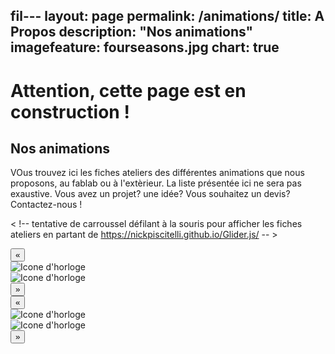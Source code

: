 fil---
layout: page
permalink: /animations/
title: A Propos
description: "Nos animations"
imagefeature: fourseasons.jpg
chart: true
---


Attention, cette page est en construction !
=============


Nos animations
--------------

VOus trouvez ici les fiches ateliers des différentes animations que nous proposons, au fablab ou à l'extèrieur.
La liste présentée ici ne sera pas exaustive.
Vous avez un projet? une idée? Vous souhaitez un devis? Contactez-nous !

 < !-- tentative de carroussel défilant à la souris pour afficher les fiches ateliers en partant de https://nickpiscitelli.github.io/Glider.js/ -- >
 
<!DOCTYPE html>
<html lang="fr">
  <head>
    <meta charset="UTF-8">
    <meta name="viewport" content="width=device-width, initial-scale=1.0">
    <title>Au Fablab ou dans vs locaux!</title>
<!-- Glider.js CSS -->
<link rel="stylesheet" href="https://cdn.jsdelivr.net/npm/glider-js@1/glider.min.css">
  </head>
  <body>
<!-- Glider.js JS -->
<script src="https://cdn.jsdelivr.net/npm/glider-js@1/glider.min.js"></script>

<div class="glider-contain">
  <button aria-label="Previous" class="glider-prev">«</button>
  <div class="glider">
    <div><img src="{{ site.static_url }}/fa_enceintebt.png" alt="Icone d'horloge"></div>
    <div><img src="{{ site.static_url }}/fa_histoire.png" alt="Icone d'horloge"></div>
    
    
  </div>
  <button aria-label="Next" class="glider-next">»</button>
  <div role="tablist" class="dots"></div>
</div>

<script>
  window.addEventListener('load', function(){
    new Glider(document.querySelector('.glider'), {
      slidesToShow: 1,
      dots: '.dots',
      arrows: {
        prev: '.glider-prev',
        next: '.glider-next'
      }
    });
  });
</script>
  </body>

   <div class="glider-contain">
  <button aria-label="Previous" class="glider-prev">«</button>
  <div class="glider">
    <div><img src="{{ site.static_url }}/fa_enceintebt.png" alt="Icone d'horloge"></div>
    <div><img src="{{ site.static_url }}/fa_histoire.png" alt="Icone d'horloge"></div>
    
    
  </div>
  <button aria-label="Next" class="glider-next">»</button>
  <div role="tablist" class="dots"></div>
</div>
 
</html>

